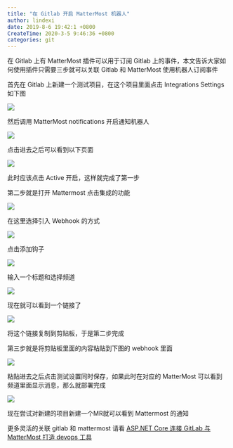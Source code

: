 ```yaml
---
title: "在 Gitlab 开启 MatterMost 机器人"
author: lindexi
date: 2019-8-6 19:42:1 +0800
CreateTime: 2020-3-5 9:46:36 +0800
categories: git
---
```


在 Gitlab 上有 MatterMost 插件可以用于订阅 Gitlab 上的事件，本文告诉大家如何使用插件只需要三步就可以关联 Gitlab 和 MatterMost 使用机器人订阅事件

<!--more-->


<!-- csdn -->

首先在 Gitlab 上新建一个测试项目，在这个项目里面点击 
Integrations Settings 如下图

<!-- ![](image/在 Gitlab 开启 MatterMost 机器人/在 Gitlab 开启 MatterMost 机器人0.png) -->

![](http://image.acmx.xyz/lindexi%2F201986182226228)

然后调用 MatterMost notifications 开启通知机器人

<!-- ![](image/在 Gitlab 开启 MatterMost 机器人/在 Gitlab 开启 MatterMost 机器人1.png) -->

![](http://image.acmx.xyz/lindexi%2F201986182321443)

点击进去之后可以看到以下页面

<!-- ![](image/在 Gitlab 开启 MatterMost 机器人/在 Gitlab 开启 MatterMost 机器人2.png) -->

![](http://image.acmx.xyz/lindexi%2F20198618254341)

此时应该点击 Active 开启，这样就完成了第一步

第二步就是打开 Mattermost 点击集成的功能

![](http://image.acmx.xyz/lindexi%2F201951784850976)

<!-- ![](image/dotnet core 集成到 Mattermost 聊天工具/dotnet core 集成到 Mattermost 聊天工具0.png) -->

在这里选择引入 Webhook 的方式

![](http://image.acmx.xyz/lindexi%2F201951784924310)

<!-- ![](image/dotnet core 集成到 Mattermost 聊天工具/dotnet core 集成到 Mattermost 聊天工具1.png) -->

点击添加钩子

![](http://image.acmx.xyz/lindexi%2F20195178500833)

<!-- ![](image/dotnet core 集成到 Mattermost 聊天工具/dotnet core 集成到 Mattermost 聊天工具2.png) -->

输入一个标题和选择频道

![](http://image.acmx.xyz/lindexi%2F201951785037963)

<!-- ![](image/dotnet core 集成到 Mattermost 聊天工具/dotnet core 集成到 Mattermost 聊天工具3.png) -->

现在就可以看到一个链接了

![](http://image.acmx.xyz/lindexi%2F201951785122324)

将这个链接复制到剪贴板，于是第二步完成

第三步就是将剪贴板里面的内容粘贴到下图的 webhook 里面

<!-- ![](image/在 Gitlab 开启 MatterMost 机器人/在 Gitlab 开启 MatterMost 机器人3.png) -->

![](http://image.acmx.xyz/lindexi%2F201986182749952)

粘贴进去之后点击测试设置同时保存，如果此时在对应的 MatterMost 可以看到频道里面显示消息，那么就部署完成

<!-- ![](image/在 Gitlab 开启 MatterMost 机器人/在 Gitlab 开启 MatterMost 机器人4.png) -->

![](http://image.acmx.xyz/lindexi%2F201986182827109)

现在尝试对新建的项目新建一个MR就可以看到 Mattermost 的通知

更多灵活的关联 gitlab 和 mattermost 请看 [ASP.NET Core 连接 GitLab 与 MatterMost 打造 devops 工具](https://blog.lindexi.com/post/asp.net-core-%E8%BF%9E%E6%8E%A5-gitlab-%E4%B8%8E-mattermost-%E6%89%93%E9%80%A0-devops-%E5%B7%A5%E5%85%B7 )

